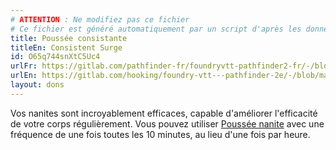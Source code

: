 ```yaml
---
# ATTENTION : Ne modifiez pas ce fichier
# Ce fichier est généré automatiquement par un script d'après les données du module Foundry VTT officiel et de sa traduction
title: Poussée consistante
titleEn: Consistent Surge
id: O65q744snXtC5Uc4
urlFr: https://gitlab.com/pathfinder-fr/foundryvtt-pathfinder2-fr/-/blob/master/data/feats/O65q744snXtC5Uc4.htm
urlEn: https://gitlab.com/hooking/foundry-vtt---pathfinder-2e/-/blob/master/packs/data/feats.db/consistent-surge.json
layout: dons
---
```

Vos nanites sont incroyablement efficaces, capable d'améliorer l'efficacité de votre corps régulièrement. Vous pouvez utiliser [Poussée nanite](poussée-nanite.html) avec une fréquence de une fois toutes les 10 minutes, au lieu d'une fois par heure.
